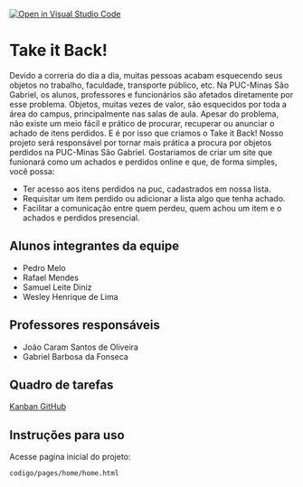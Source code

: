 [![Open in Visual Studio Code](https://classroom.github.com/assets/open-in-vscode-c66648af7eb3fe8bc4f294546bfd86ef473780cde1dea487d3c4ff354943c9ae.svg)](https://classroom.github.com/online_ide?assignment_repo_id=10666059&assignment_repo_type=AssignmentRepo)
# Take it Back!
Devido a correria do dia a dia, muitas pessoas acabam esquecendo seus objetos no trabalho, faculdade, transporte público, etc. Na PUC-Minas São Gabriel, os alunos, professores e funcionários são afetados diretamente por esse problema. Objetos, muitas vezes de valor, são esquecidos por toda a área do campus, principalmente nas salas de aula. Apesar do problema, não existe um meio fácil e prático de procurar, recuperar ou anunciar o achado de itens perdidos. E é por isso que criamos o Take it Back!
Nosso projeto será responsável por tornar mais prática a procura por objetos perdidos na PUC-Minas São Gabriel. 
Gostariamos de criar um site que funionará como um achados e perdidos online e que, de forma simples, você possa:
- Ter acesso aos itens perdidos na puc, cadastrados em nossa lista.
- Requisitar um item perdido ou adicionar a lista algo que tenha achado.
- Facilitar a comunicação entre quem perdeu, quem achou um item e o achados e perdidos presencial.

## Alunos integrantes da equipe

* Pedro Melo
* Rafael Mendes
* Samuel Leite Diniz
* Wesley Henrique de Lima

## Professores responsáveis

* João Caram Santos de Oliveira
* Gabriel Barbosa da Fonseca

## Quadro de tarefas
[Kanban GitHub](https://github.com/orgs/ICEI-PUCMinas-PSG-SI-TI/projects/9)

## Instruções para uso
Acesse pagina inicial do projeto: 

`codigo/pages/home/home.html`
